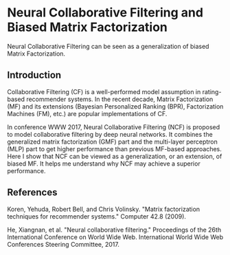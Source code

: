 # Neural Collaborative Filtering and Biased Matrix Factorization

Neural Collaborative Filtering can be seen as a generalization of biased Matrix Factorization.

## Introduction

Collaborative Filtering (CF) is a well-performed model assumption in rating-based recommender systems.
In the recent decade, Matrix Factorization (MF) and its extensions (Bayesian Personalized Ranking (BPR), Factorization Machines (FM), etc.) are popular implementations of CF.

In conference WWW 2017, Neural Collaborative Filtering (NCF) is proposed to model collaborative filtering by deep neural networks.
It combines the generalized matrix factorization (GMF) part and the multi-layer perceptron (MLP) part to get higher performance than previous MF-based approaches.
Here I show that NCF can be viewed as a generalization, or an extension, of biased MF.
It helps me understand why NCF may achieve a superior performance.

## References

Koren, Yehuda, Robert Bell, and Chris Volinsky. "Matrix factorization techniques for recommender systems." Computer 42.8 (2009).

He, Xiangnan, et al. "Neural collaborative filtering." Proceedings of the 26th International Conference on World Wide Web. International World Wide Web Conferences Steering Committee, 2017.
